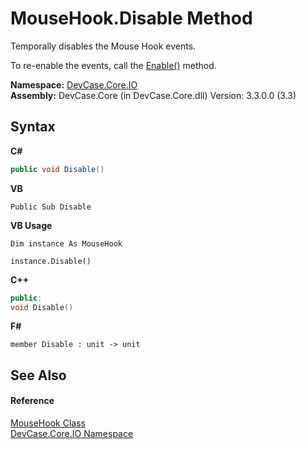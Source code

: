 # MouseHook.Disable Method 
 

Temporally disables the Mouse Hook events. 

 To re-enable the events, call the <a href="M_DevCase_Core_IO_MouseHook_Enable">Enable()</a> method.

**Namespace:**&nbsp;<a href="N_DevCase_Core_IO">DevCase.Core.IO</a><br />**Assembly:**&nbsp;DevCase.Core (in DevCase.Core.dll) Version: 3.3.0.0 (3.3)

## Syntax

**C#**<br />
``` C#
public void Disable()
```

**VB**<br />
``` VB
Public Sub Disable
```

**VB Usage**<br />
``` VB Usage
Dim instance As MouseHook

instance.Disable()
```

**C++**<br />
``` C++
public:
void Disable()
```

**F#**<br />
``` F#
member Disable : unit -> unit 

```


## See Also


#### Reference
<a href="T_DevCase_Core_IO_MouseHook">MouseHook Class</a><br /><a href="N_DevCase_Core_IO">DevCase.Core.IO Namespace</a><br />
